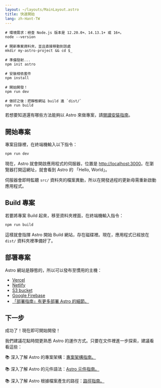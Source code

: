 ```yaml
---
layout: ~/layouts/MainLayout.astro
title: 快速開始
lang: zh-Hant-TW
---
```


```shell
# 環境需求：檢查 Node.js 版本是 12.20.0+、14.13.1+ 或 16+。
node --version

# 開新專案資料夾，並且直接移動到該處
mkdir my-astro-project && cd $_

# 準備發射...
npm init astro

# 安裝相依套件
npm install

# 開始開發！
npm run dev

# 做好之後：把靜態網站 build 進 `dist/`
npm run build
```

若想要知道還有哪些方法能夠以 Astro 來做專案，請[閱讀安裝指南](installation)。

## 開始專案

專案目錄裡，在終端機輸入以下指令：

```bash
npm run dev
```

現在，Astro 就會開啟應用程式的伺服器，位置是 [http://localhost:3000](http://localhost:3000)。在瀏覽器打開這網址，就會看到 Astro 的 「Hello, World」。

伺服器會即時監聽 `src/` 資料夾的檔案異動，所以在開發過程的更新毋需重新啟動應用程式。

## Build 專案

若要將專案 Build 起來，移至資料夾裡面，在終端機輸入指令：

```bash
npm run build
```

這樣就會指揮 Astro 開始 Build 網站，存在磁碟裡。現在，應用程式已經放在 `dist/` 資料夾裡準備好了。

## 部署專案

Astro 網站是靜態的，所以可以發布至慣用的主機：

- [Vercel](https://vercel.com/)
- [Netlify](https://www.netlify.com/)
- [S3 bucket](https://aws.amazon.com/s3/)
- [Google Firebase](https://firebase.google.com/)
- [「部署指南」有更多部署 Astro 的細節。](/guides/deploy)

## 下一步

成功了！現在即可開始開發！

我們建議花點時間更熟悉 Astro 的運作方式。只要在文件裡進一步探索，建議看看這些：

📚 深入了解 Astro 的專案架構：[專案架構指南。](/core-concepts/project-structure)

📚 深入了解 Astro 的元件語法：[Astro 元件指南。](/core-concepts/astro-components)

📚 深入了解 Astro 根據檔案產生的路徑：[路徑指南。](core-concepts/astro-pages)
